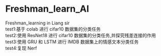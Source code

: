 # Freshman_learn_AI
Freshman_learning in Liang sir  
test1:基于 colab 进行 cifar10 数据集的分类任务  
test2:使用 ResNet18 进行 cifar10 数据集的分类任务,并探究残差连接的作用  
test3:使用 GRU 和 LSTM 进行 IMDB 数据集上的情感文本分类任务  
test4:复现 Nerf  
